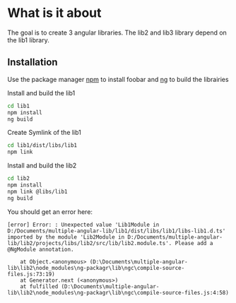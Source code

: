 # What is it about

The goal is to create 3 angular libraries. The lib2 and lib3 library depend on the lib1 library.

## Installation

Use the package manager [npm](https://www.npmjs.com/) to install foobar and [ng](https://www.google.com/search?q=ng+npm+install&oq=ng+npm+install&aqs=chrome..69i57j0l5.3582j0j4&sourceid=chrome&ie=UTF-8) to build the librairies

Install and build the lib1
```bash
cd lib1
npm install
ng build
```

Create Symlink of the lib1
```bash
cd lib1/dist/libs/lib1
npm link
```

Install and build the lib2
```bash
cd lib2
npm install
npm link @libs/lib1
ng build
```
You should get an error here:

```
[error] Error: : Unexpected value 'Lib1Module in D:/Documents/multiple-angular-lib/lib1/dist/libs/lib1/libs-lib1.d.ts' imported by the module 'Lib2Module in D:/Documents/multiple-angular-lib/lib2/projects/libs/lib2/src/lib/lib2.module.ts'. Please add a @NgModule annotation.

    at Object.<anonymous> (D:\Documents\multiple-angular-lib\lib2\node_modules\ng-packagr\lib\ngc\compile-source-files.js:73:19)
    at Generator.next (<anonymous>)
    at fulfilled (D:\Documents\multiple-angular-lib\lib2\node_modules\ng-packagr\lib\ngc\compile-source-files.js:4:58)
```
